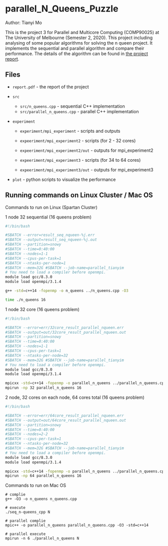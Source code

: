 # parallel_N_Queens_Puzzle
Author: Tianyi Mo  

This is the project 3 for Parallel and Multicore Computing (COMP90025) at The University of Melbourne (Semester 2, 2020). This project including analysing of some popular algorithms for solving the n queen project. It implements the sequential and parallel algorithm and compare their performance. The details of the algorithm can be found in [the project report](/report.pdf).

## Files

* `report.pdf` - the report of the project

* `src`
  * `src/n_queens.cpp` - sequential C++ implementation 
  * `src/parallel_n_queens.cpp` - parallel C++ implementation  
   
* `experiment`
  * `experiment/mpi_experiment` - scripts and outputs

  * `expeeriment/mpi_experiment2` - scripts (for 2 - 32 cores)
  * `expeeriment/mpi_experiment2/out` - outputs for mpi_experiment2

  * `expeeriment/mpi_experiment3` - scripts (for 34 to 64 cores)
  * `expeeriment/mpi_experiment3/out` - outputs for mpi_experiment3
* `plot` - python scripts to visualize the performance 



## Running commands on Linux Cluster / Mac OS

Commands to run on Linux (Spartan Cluster)

1 node 32 sequential (16 queens problem)
```bash
#!/bin/bash

#SBATCH --error=result_seq_nqueen-%j.err
#SBATCH --output=result_seq_nqueen-%j.out
#SBATCH --partition=snowy
#SBATCH --time=0:40:00
#SBATCH --nodes=1-1
#SBATCH --cpus-per-task=1
#SBATCH --ntasks-per-node=1 
#SBATCH --mem=32G #SBATCH --job-name=parallel_tianyim 
# You need to load a compiler before openmpi.
module load gcc/8.3.0
module load openmpi/3.1.4 

g++ -std=c++14 -fopenmp -o n_queens ../n_queens.cpp -O3

time ./n_queens 16


```

1 node 32 core (16 queens problem)
```bash
#!/bin/bash

#SBATCH --error=err/32core_result_parallel_nqueen.err
#SBATCH --output=out/32core_result_parallel_nqueen.out
#SBATCH --partition=snowy
#SBATCH --time=0:40:00
#SBATCH --nodes=1-1
#SBATCH --cpus-per-task=1
#SBATCH --ntasks-per-node=32
#SBATCH --mem=32G #SBATCH --job-name=parallel_tianyim 
# You need to load a compiler before openmpi.
module load gcc/8.3.0
module load openmpi/3.1.4 

mpicxx -std=c++14 -fopenmp -o parallel_n_queens ../parallel_n_queens.cpp -O3
mpirun -np 32 parallel_n_queens 16

```

2 node, 32 cores on each node, 64 cores total (16 queens problem)
```bash
#!/bin/bash

#SBATCH --error=err/64core_result_parallel_nqueen.err
#SBATCH --output=out/64core_result_parallel_nqueen.out
#SBATCH --partition=snowy
#SBATCH --time=0:40:00
#SBATCH --nodes=2-2
#SBATCH --cpus-per-task=1
#SBATCH --ntasks-per-node=32
#SBATCH --mem=32G #SBATCH --job-name=parallel_tianyim 
# You need to load a compiler before openmpi.
module load gcc/8.3.0
module load openmpi/3.1.4 

mpicxx -std=c++14 -fopenmp -o parallel_n_queens ../parallel_n_queens.cpp -O3
mpirun -np 64 parallel_n_queens 16

```



Commands to run on Mac OS

```
# complie
g++ -O3 -o n_queens n_queens.cpp

# execute
./seq_n-queens_cpp N
```
```
# parallel complie
mpic++ -o parallel_n_queens parallel_n_queens.cpp -O3 -std=c++14

# parallel execute
mpirun -n 6 ./parallel_n_queens N
```
